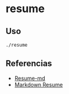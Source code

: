 # resume

## Uso

```
./resume
```

## Referencias

* [Resume-md](https://github.com/siph/resume-md)
* [Markdown Resume](https://github.com/tengjuilin/markdown-resume)
